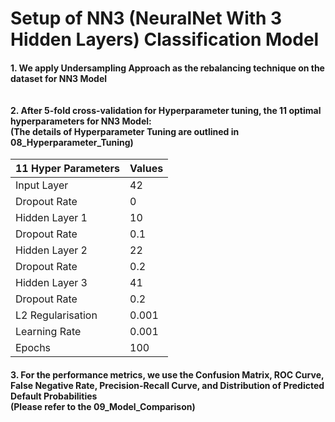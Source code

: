 # Setup of NN3 (NeuralNet With 3 Hidden Layers) Classification Model
#### 1. We apply Undersampling Approach as the rebalancing technique on the dataset for NN3 Model <br><br><br> 2. After 5-fold cross-validation for Hyperparameter tuning, the 11 optimal hyperparameters for NN3 Model: <br> (The details of Hyperparameter Tuning are outlined in 08_Hyperparameter_Tuning)

| 11 Hyper Parameters  | Values |
|----------------------|--------|
| Input Layer          | 42     |
| Dropout Rate         | 0      |
| Hidden Layer 1       | 10     |
| Dropout Rate         | 0.1    |
| Hidden Layer 2       | 22     |
| Dropout Rate         | 0.2    |
| Hidden Layer 3       | 41     |
| Dropout Rate         | 0.2    |
| L2 Regularisation    | 0.001  |
| Learning Rate        | 0.001  |
| Epochs               | 100    |     

#### 3. For the performance metrics, we use the Confusion Matrix, ROC Curve, False Negative Rate, Precision-Recall Curve, and Distribution of Predicted Default Probabilities <br> (Please refer to the 09_Model_Comparison)
